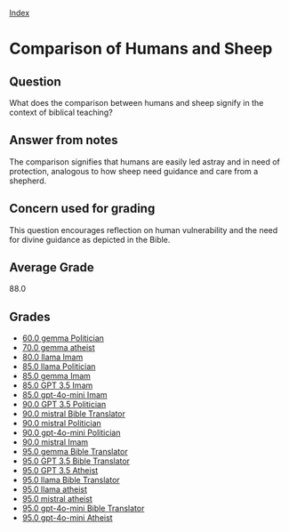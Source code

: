 
[Index](../index.md)
# Comparison of Humans and Sheep
## Question
What does the comparison between humans and sheep signify in the context of biblical teaching?

## Answer from notes
The comparison signifies that humans are easily led astray and in need of protection, analogous to how sheep need guidance and care from a shepherd.

## Concern used for grading
This question encourages reflection on human vulnerability and the need for divine guidance as depicted in the Bible.

## Average Grade
88.0

## Grades
 * [60.0 gemma Politician](../answers/gemma_Politician/Comparison_of_Humans_and_Sheep.md)
 * [70.0 gemma atheist](../answers/gemma_atheist/Comparison_of_Humans_and_Sheep.md)
 * [80.0 llama Imam](../answers/llama_Imam/Comparison_of_Humans_and_Sheep.md)
 * [85.0 llama Politician](../answers/llama_Politician/Comparison_of_Humans_and_Sheep.md)
 * [85.0 gemma Imam](../answers/gemma_Imam/Comparison_of_Humans_and_Sheep.md)
 * [85.0 GPT 3.5 Imam](../answers/GPT_3.5_Imam/Comparison_of_Humans_and_Sheep.md)
 * [85.0 gpt-4o-mini Imam](../answers/gpt-4o-mini_Imam/Comparison_of_Humans_and_Sheep.md)
 * [90.0 GPT 3.5 Politician](../answers/GPT_3.5_Politician/Comparison_of_Humans_and_Sheep.md)
 * [90.0 mistral Bible Translator](../answers/mistral_Bible_Translator/Comparison_of_Humans_and_Sheep.md)
 * [90.0 mistral Politician](../answers/mistral_Politician/Comparison_of_Humans_and_Sheep.md)
 * [90.0 gpt-4o-mini Politician](../answers/gpt-4o-mini_Politician/Comparison_of_Humans_and_Sheep.md)
 * [90.0 mistral Imam](../answers/mistral_Imam/Comparison_of_Humans_and_Sheep.md)
 * [95.0 gemma Bible Translator](../answers/gemma_Bible_Translator/Comparison_of_Humans_and_Sheep.md)
 * [95.0 GPT 3.5 Bible Translator](../answers/GPT_3.5_Bible_Translator/Comparison_of_Humans_and_Sheep.md)
 * [95.0 GPT 3.5 Atheist](../answers/GPT_3.5_Atheist/Comparison_of_Humans_and_Sheep.md)
 * [95.0 llama Bible Translator](../answers/llama_Bible_Translator/Comparison_of_Humans_and_Sheep.md)
 * [95.0 llama atheist](../answers/llama_atheist/Comparison_of_Humans_and_Sheep.md)
 * [95.0 mistral atheist](../answers/mistral_atheist/Comparison_of_Humans_and_Sheep.md)
 * [95.0 gpt-4o-mini Bible Translator](../answers/gpt-4o-mini_Bible_Translator/Comparison_of_Humans_and_Sheep.md)
 * [95.0 gpt-4o-mini Atheist](../answers/gpt-4o-mini_Atheist/Comparison_of_Humans_and_Sheep.md)
